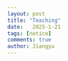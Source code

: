 ```yaml
---
layout: post
title: "Teaching"
date:   2025-1-21
tags: [notice]
comments: true
author: Jiangyu
---
```

